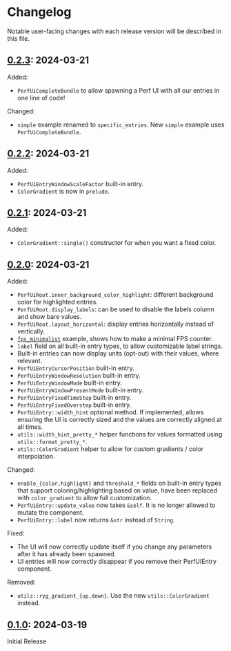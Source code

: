 # Changelog

Notable user-facing changes with each release version will be described in this file.

## [0.2.3]: 2024-03-21

Added:
 - `PerfUiCompleteBundle` to allow spawning a Perf UI with all our entries in one line of code!

Changed:
 - `simple` example renamed to `specific_entries`. New `simple` example uses `PerfUiCompleteBundle`.

## [0.2.2]: 2024-03-21

Added:
 - `PerfUiEntryWindowScaleFactor` built-in entry.
 - `ColorGradient` is now in `prelude`.

## [0.2.1]: 2024-03-21

Added:
 - `ColorGradient::single()` constructor for when you want a fixed color.

## [0.2.0]: 2024-03-21

Added:
 - `PerfUiRoot.inner_background_color_highlight`: different background color for highlighted entries.
 - `PerfUiRoot.display_labels`: can be used to disable the labels column and show bare values.
 - `PerfUiRoot.layout_horizontal`: display entries horizontally instead of vertically.
 - [`fps_minimalist`](examples/fps_minimalist.rs) example, shows how to make a minimal FPS counter.
 - `label` field on all built-in entry types, to allow customizable label strings.
 - Built-in entries can now display units (opt-out) with their values, where relevant.
 - `PerfUiEntryCursorPosition` built-in entry.
 - `PerfUiEntryWindowResolution` built-in entry.
 - `PerfUiEntryWindowMode` built-in entry.
 - `PerfUiEntryWindowPresentMode` built-in entry.
 - `PerfUiEntryFixedTimeStep` built-in entry.
 - `PerfUiEntryFixedOverstep` built-in entry.
 - `PerfUiEntry::width_hint` optional method. If implemented, allows ensuring the UI is correctly
   sized and the values are correctly aligned at all times.
 - `utils::width_hint_pretty_*` helper functions for values formatted using `utils::format_pretty_*`.
 - `utils::ColorGradient` helper to allow for custom gradients / color interpolation.

Changed:
 - `enable_{color,highlight}` and `threshold_*` fields on built-in entry types that support
   coloring/highlighting based on value, have been replaced with `color_gradient` to allow full customization.
 - `PerfUiEntry::update_value` now takes `&self`. It is no longer allowed to mutate the component.
 - `PerfUiEntry::label` now returns `&str` instead of `String`.

Fixed:
 - The UI will now correctly update itself if you change any parameters after it has already been spawned.
 - UI entries will now correctly disappear if you remove their PerfUIEntry component.

Removed:
 - `utils::ryg_gradient_{up,down}`. Use the new `utils::ColorGradient` instead.

## [0.1.0]: 2024-03-19

Initial Release

[0.2.3]: https://github.com/IyesGames/iyes_perf_ui/tree/v0.2.3
[0.2.2]: https://github.com/IyesGames/iyes_perf_ui/tree/v0.2.2
[0.2.1]: https://github.com/IyesGames/iyes_perf_ui/tree/v0.2.1
[0.2.0]: https://github.com/IyesGames/iyes_perf_ui/tree/v0.2.0
[0.1.0]: https://github.com/IyesGames/iyes_perf_ui/tree/v0.1.0
